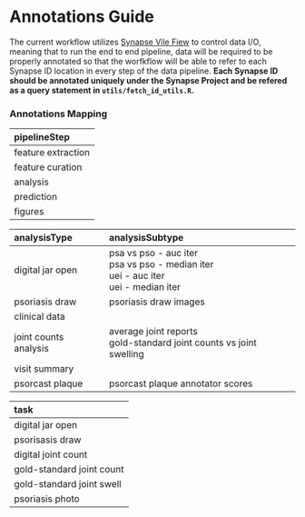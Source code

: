 # Annotations Guide

The current workflow utilizes [Synapse Vile Fiew](https://python-docs.synapse.org/build/html/Views.html) to control data I/O, meaning that to run the end to end pipeline, data will be required to be properly annotated so that the worfkflow will be able to refer to each Synapse ID location in every step of the data pipeline. 
**Each Synapse ID should be annotated uniquely under the Synapse Project and be refered as a query statement in `utils/fetch_id_utils.R`.**

### Annotations Mapping 
| pipelineStep |
| :-------------- |
| feature extraction |
| feature curation |
| analysis | 
| prediction |
| figures |

| analysisType | analysisSubtype |
| :-------------- | :-----------|
| digital jar open | psa vs pso - auc iter </br> psa vs pso - median iter </br> uei - auc iter </br> uei - median iter
| psoriasis draw | psoriasis draw images
| clinical data | 
| joint counts analysis | average joint reports </br> gold-standard joint counts vs joint swelling
| visit summary |
| psorcast plaque | psorcast plaque annotator scores


| task  | 
| :---- |
| digital jar open |
| psorisasis draw  |
| digital joint count |
| gold-standard joint count |
| gold-standard joint swell |
| psoriasis photo |
